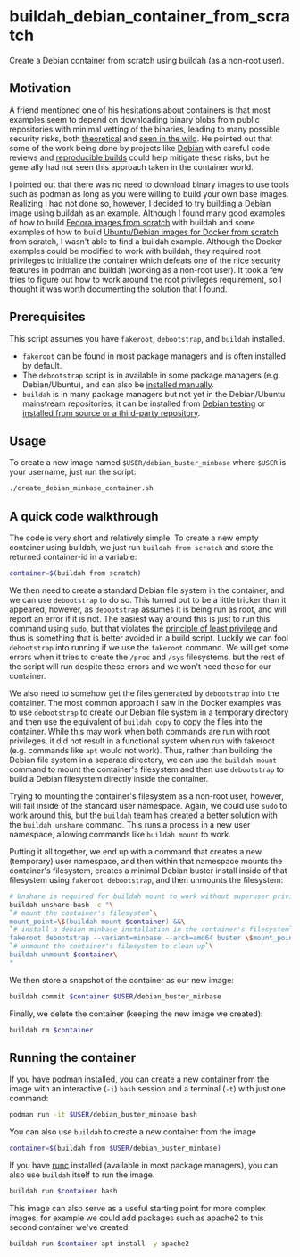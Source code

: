 # buildah_debian_container_from_scratch

Create a Debian container from scratch using buildah (as a non-root user).

## Motivation

A friend mentioned one of his hesitations about containers is that most
examples seem to depend on downloading binary blobs from public repositories
with minimal vetting of the binaries, leading to many possible security
risks, both
[theoretical](https://www.archive.ece.cmu.edu/~ganger/712.fall02/papers/p761-thompson.pdf)
and
[seen in the wild](https://blog.npmjs.org/post/185397814280/plot-to-steal-cryptocurrency-foiled-by-the-npm).
He pointed out that some of the work being done by projects like
[Debian](debian.org) with careful code reviews and
[reproducible builds](https://wiki.debian.org/ReproducibleBuilds)
could help mitigate these risks, but he generally had not seen this approach
taken in the container world.

I pointed out that there was no need to download binary images to use tools
such as podman as long as you were willing to build your own base images.
Realizing I had not done so, however, I decided to try building a Debian
image using buildah as an example. Although I found many good examples of how
to build
[Fedora images from scratch](https://www.server-world.info/en/note?os=Fedora_31&p=buildah&f=2)
with buildah and some examples of how to build
[Ubuntu/Debian images for Docker from scratch](https://docs.docker.com/develop/develop-images/baseimages/)
from scratch, I wasn't able to find a buildah example.  Although the Docker
examples could be modified to work with buildah, they required root privileges
to initialize the container which defeats one of the nice security features in
podman and buildah (working as a non-root user). It took a few tries to figure
out how to work around the root privileges requirement, so I thought it was
worth documenting the solution that I found.

## Prerequisites

This script assumes you have `fakeroot`, `debootstrap`, and `buildah` installed.

  * `fakeroot` can be found in most package managers and is often installed by
    default.
  * The `debootstrap` script is in available in some package managers (e.g.
    Debian/Ubuntu), and can also be
    [installed manually](https://www.linuxquestions.org/questions/debian-26/how-to-install-debian-using-debootstrap-4175465295/).
  * `buildah` is in many package managers but not yet in the Debian/Ubuntu
    mainstream repositories; it can be installed from
    [Debian testing](https://tracker.debian.org/pkg/golang-github-containers-buildah)
    or
    [installed from source or a third-party repository](https://github.com/containers/buildah/blob/master/install.md).

## Usage

To create a new image named `$USER/debian_buster_minbase` where `$USER` is
your username, just run the script:

```bash
./create_debian_minbase_container.sh
```

## A quick code walkthrough

The code is very short and relatively simple. To create a new empty container
using buildah, we just run `buildah from scratch` and store the returned
container-id in a variable:

```bash
container=$(buildah from scratch)
```

We then need to create a standard Debian file system in the container, and we
can use `debootstrap` to do so. This turned out to be a little tricker than it
appeared, however, as `debootstrap` assumes it is being run as root, and will
report an error if it is not. The easiest way around this is just to run
this command using `sudo`, but that violates the
[principle of least privilege](https://en.wikipedia.org/wiki/Principle_of_least_privilege)
and thus is something that is better avoided in a build script.  Luckily we can
fool `debootstrap` into running if we use the `fakeroot` command.  We will get
some errors when it tries to create the `/proc` and `/sys` filesystems, but the
rest of the script will run despite these errors and we won't need these
for our container.

We also need to somehow get the files generated by `debootstrap` into the
container.  The most common approach I saw in the Docker examples was to use
`debootstrap` to create our Debian file system in a temporary directory and
then use the equivalent of `buildah copy` to copy the files into the container.
While this may work when both commands are run with root privileges, it did not
result in a functional system when run with fakeroot (e.g. commands like `apt`
would not work).  Thus, rather than building the Debian file system in a separate
directory, we can use the `buildah mount` command to mount the container's
filesystem and then use `debootstrap` to build a Debian filesystem directly
inside the container.

Trying to mounting the container's filesystem as a non-root user, however,
will fail inside of the standard user namespace. Again, we could use `sudo`
to work around this, but the `buildah` team has created a better solution
with the `buildah unshare` command.  This runs a process in a new user
namespace, allowing commands like `buildah mount` to work.

Putting it all together, we end up with a command that creates a new
(temporary) user namespace, and then within that namespace mounts the
container's filesystem, creates a minimal Debian buster install inside
of that filesystem using `fakeroot debootstrap`, and then unmounts the
filesystem:

```bash
# Unshare is required for buildah mount to work without superuser privileges.
buildah unshare bash -c "\
`# mount the container's filesystem`\
mount_point=\$(buildah mount $container) &&\
`# install a debian minbase installation in the container's filesystem`\
fakeroot debootstrap --variant=minbase --arch=amd64 buster \$mount_point http://deb.debian.org/debian ;\
`# unmount the container's filesystem to clean up`\
buildah unmount $container\
"
```

We then store a snapshot of the container as our new image:

```bash
buildah commit $container $USER/debian_buster_minbase
```

Finally, we delete the container (keeping the new image we created):

```bash
buildah rm $container
```

## Running the container

If you have [podman](https://github.com/containers/libpod) installed, you can
create a new container from the image with an interactive (`-i`) `bash` session
and a terminal (`-t`) with just one command:

```bash
podman run -it $USER/debian_buster_minbase bash
```

You can also use `buildah` to create a new container from the image

```bash
container=$(buildah from $USER/debian_buster_minbase)
```

If you have [runc](https://github.com/opencontainers/runc) installed (available
in most package managers), you can also use `buildah` itself to run the image.

```bash
buildah run $container bash
```

This image can also serve as a useful starting point for more complex images;
for example we could add packages such as apache2 to this second container
we've created:

```bash
buildah run $container apt install -y apache2
```
